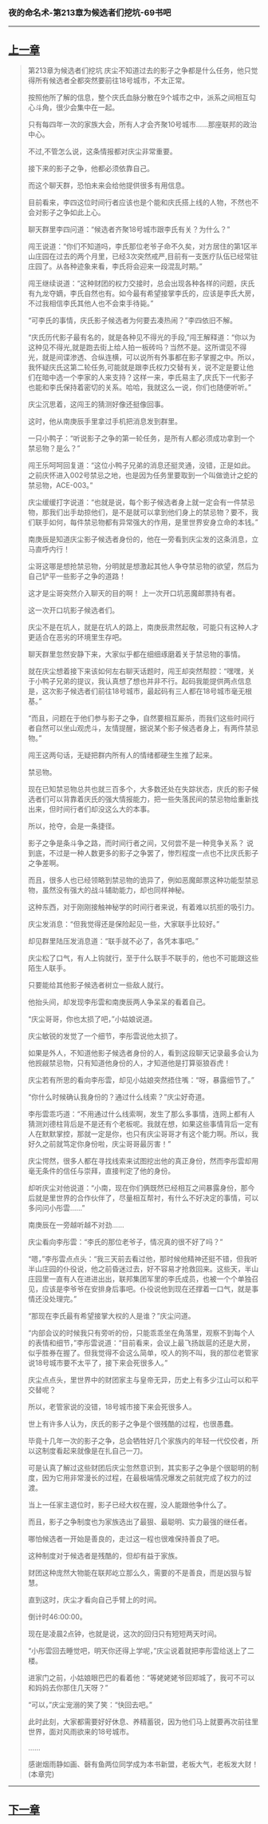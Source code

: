 ### 夜的命名术-第213章为候选者们挖坑-69书吧

--------
[上一章](./04bd2c1ee2e12ca9753a270ebe3e8743.md)
--------


>
>
>
>第213章为候选者们挖坑
>庆尘不知道过去的影子之争都是什么任务，他只觉得所有候选者全都突然要前往18号城市，不太正常。
>
>按照他所了解的信息，整个庆氏血脉分散在9个城市之中，派系之间相互勾心斗角，很少会集中在一起。
>
>只有每四年一次的家族大会，所有人才会齐聚10号城市……那座联邦的政治中心。
>
>不过,不管怎么说，这条情报都对庆尘非常重要。
>
>接下来的影子之争，他都必须依靠自己。
>
>而这个聊天群，恐怕未来会给他提供很多有用信息。
>
>目前看来，李四这位时间行者应该也是个能和庆氏搭上线的人物，不然也不会对影子之争如此上心。
>
>聊天群里李四问道：“候选者齐聚18号城市跟李氏有关？为什么？”
>
>闯王说道：“你们不知道吗，李氏那位老爷子命不久矣，对方居住的第1区半山庄园在过去的两个月里，已经3次突然戒严,目前有一支医疗队伍已经常驻庄园了。从各种迹象来看，李氏将会迎来一段混乱时期。”
>
>闯王继续说道：“这种财团的权力交接时，总会出现各种各样的问题，庆氏有九龙夺嫡，李氏自然也有。如今最有希望接掌李氏的，应该是李氏大房，不过我相信李氏其他人也不会束手待毙。”
>
>“可李氏的事情，庆氏影子候选者为何要去凑热闹？”李四依旧不解。
>
>“庆氏历代影子最有名的，就是各种见不得光的手段,”闯王解释道：“你以为这种见不得光,就是跑去街上给人拍一板砖吗？当然不是。这所谓见不得光，就是间谍渗透、合纵连横，可以说所有外事都在影子掌握之中。所以，我怀疑庆氏这第二轮任务,可能就是跟李氏权力交替有关，说不定是要让他们在暗中选一个李家的人来支持？这样一来，李氏易主了,庆氏下一代影子也能和李氏保持着密切的关系。哈哈，我就这么一说，你们也随便听听。”
>
>庆尘沉思着，这闯王的猜测好像还挺像回事。
>
>这时，他从南庚辰手里拿过手机把消息发到群里。
>
>一只小鸭子：“听说影子之争的第一轮任务，是所有人都必须成功拿到一个禁忌物？是么？”
>
>闯王乐呵呵回复道：“这位小鸭子兄弟的消息还挺灵通，没错，正是如此。之前庆怀进入002号禁忌之地，也是因为任务里要取到一个叫做诡计之蛇的禁忌物，ACE-003。”
>
>庆尘缓缓打字说道：“也就是说，每个影子候选者身上就一定会有一件禁忌物，那我们出手劫掠他们，是不是就可以拿到他们身上的禁忌物？要不，我们联手如何，每件禁忌物都有异常强大的作用，是里世界安身立命的本钱。”
>
>南庚辰是知道庆尘影子候选者身份的，他在一旁看到庆尘发的这条消息，立马直呼内行！
>
>尘哥这哪是想抢禁忌物，分明就是想激起其他人争夺禁忌物的欲望，然后为自己铲平一些影子之争的道路！
>
>这才是尘哥突然介入聊天的目的啊！
>上一次开口坑恶魔邮票持有者。
>
>这一次开口坑影子候选者们。
>
>庆尘不是在坑人，就是在坑人的路上，南庚辰肃然起敬，可能只有这种人才更适合在恶劣的环境里生存吧。
>
>聊天群里忽然安静下来，大家似乎都在细细琢磨着关于禁忌物的事情。
>
>就在庆尘想着接下来该如何左右聊天话题时，闯王却突然帮腔：“嘿嘿，关于小鸭子兄弟的提议，我认真想了想也并非不行。起码我能提供两点信息是，这次影子候选者们前往18号城市，最起码有三人都在18号城市毫无根基。”
>
>“而且，问题在于他们参与影子之争，自然要相互厮杀，而我们这些时间行者自然可以坐山观虎斗，友情提醒，据说某个影子候选者身上，有两件禁忌物。”
>
>闯王这两句话，无疑把群内所有人的情绪都硬生生推了起来。
>
>禁忌物。
>
>现在已知禁忌物总共也就三百多个，大多数还处在失踪状态，庆氏的影子候选者们可以背靠着庆氏的强大情报能力，把一些失落民间的禁忌物给重新找出来，但时间行者们却没这么大的本事。
>
>所以，抢夺，会是一条捷径。
>
>影子之争是条斗争之路，而时间行者之间，又何尝不是一种竞争关系？
>说到底，不过是一种人数更多的影子之争罢了，惨烈程度一点也不比庆氏影子之争差啊。
>
>而且，很多人也已经领略到禁忌物的诡异了，例如恶魔邮票这种功能型禁忌物，虽然没有强大的战斗辅助能力，却也同样神秘。
>
>这种东西，对于刚刚接触神秘学的时间行者来说，有着难以抗拒的吸引力。
>
>庆尘发消息：“但我觉得还是保险起见一些，大家联手比较好。”
>
>却见群里陆压发消息道：“联手就不必了，各凭本事吧。”
>
>庆尘松了口气，有人上钩就行，至于什么联手不联手的，他也不可能跟这些陌生人联手。
>
>只要能给其他影子候选者树立一些敌人就行。
>
>他抬头间，却发现李彤雲和南庚辰两人争呆呆的看着自己。
>
>“庆尘哥哥，你也太损了吧，”小姑娘说道。
>
>庆尘敏锐的发觉了一个细节，李彤雲说他太损了。
>
>如果是外人，不知道他影子候选者身份的人，看到这段聊天记录最多会认为他觊觎禁忌物，只有知道他身份的人，才知道他是打算驱狼吞虎！
>
>庆尘若有所思的看向李彤雲，却见小姑娘突然捂住嘴：“呀，暴露细节了。”
>
>“你什么时候确认我身份的？通过什么线索？”庆尘好奇道。
>
>李彤雲乖巧道：“不用通过什么线索啊，发生了那么多事情，连网上都有人猜测刘德柱背后是不是还有个老板呢。我就在想，如果这些事情背后一定有人在默默掌控，那就一定是你，也只有庆尘哥哥才有这个能力啊。所以，我好久之前就笃定你身份啦，庆尘哥哥最厉害！”
>
>庆尘愕然，很多人都在寻找线索来试图挖出他的真正身份，然而李彤雲却用毫无条件的信任与崇拜，直接判定了他的身份。
>
>却听庆尘对他说道：“小南，现在你们俩既然已经相互之间暴露身份，那今后就是里世界的合作伙伴了，尽量相互帮衬，有什么不好决定的事情，可以多问问小彤雲……”
>
>南庚辰在一旁越听越不对劲……
>
>庆尘看向李彤雲：“李氏的那位老爷子，情况真的很不好了吗？”
>
>“嗯，”李彤雲点点头：“我三天前去看过他，那时候他精神还挺不错，但我听半山庄园的仆役说，他之前昏迷过去，好不容易才抢救回来。这些天，半山庄园里一直有人在进进出出，联邦集团军里的李氏成员，也被一个个单独召见，应该是李爷爷在安排身后事吧。仆役说他到现在还撑着一口气，就是事情还没处理完。”
>
>“那现在李氏最有希望接掌大权的人是谁？”庆尘问道。
>
>“内部会议的时候我只有旁听的份，只能乖乖坐在角落里，观察不到每个人的表情和细节，”李彤雲说道：“目前看来，会议上最飞扬跋扈的还是大房，似乎胜券在握了。但我觉得不会这么简单，咬人的狗不叫，我的那位老管家说18号城市要不太平了，接下来会死很多人。”
>
>庆尘点点头，里世界中的财团家主与皇帝无异，历史上有多少江山可以和平交替呢？
>
>所以，老管家说的没错，18号城市接下来会死很多人。
>
>世上有许多人认为，庆氏的影子之争是个很残酷的过程，也很愚蠢。
>
>毕竟十几年一次的影子之争，总会牺牲好几个家族内的年轻一代佼佼者，所以这制度看起来就像是在扎自己一刀。
>
>可是认真了解过这些财团后庆尘忽然意识到，其实影子之争是个很聪明的制度，因为它用非常漫长的过程，在最极端情况爆发之前就完成了权力的过渡。
>
>当上一任家主退位时，影子已经大权在握，没人能跟他争什么了。
>
>而且，影子之争制度也为家族选出了最狠、最聪明、实力最强的继任者。
>
>哪怕候选者一开始是善良的，走过这一程也很难保持善良了吧。
>
>这种制度对于候选者是残酷的，但却有益于家族。
>
>财团这种庞然大物能在联邦屹立那么久，需要的不是善良，而是凶狠与智慧。
>
>直到这时，庆尘才看向自己手臂上的时间。
>
>倒计时46:00:00。
>
>现在是凌晨2点钟，也就是说，这次的回归只有短短两天时间。
>
>“小彤雲回去睡觉吧，明天你还得上学呢，”庆尘说着就把李彤雲给送上了二楼。
>
>进家门之前，小姑娘眼巴巴的看着他：“等姥姥姥爷回郑城了，我可不可以和妈妈去你那住几天呀？”
>
>“可以，”庆尘宠溺的笑了笑：“快回去吧。”
>
>此时此刻，大家都需要好好休息、养精蓄锐，因为他们马上就要再次前往里世界，面对风雨欲来的18号城市。
>
>……
>
>感谢烟雨静如画、磬有鱼两位同学成为本书新盟，老板大气，老板发大财！
>(本章完)
>
>

--------
[下一章](./d1689e7b85c283be78f5df82bae2aaef.md)
--------
